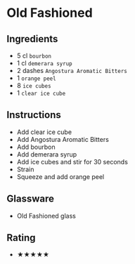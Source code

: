 # Old Fashioned

## Ingredients
- 5 cl `bourbon`
- 1 cl `demerara syrup`
- 2 dashes `Angostura Aromatic Bitters`
- 1 `orange peel`
- 8 `ice cubes`
- 1 `clear ice cube`

## Instructions
- Add clear ice cube
- Add Angostura Aromatic Bitters
- Add bourbon
- Add demerara syrup
- Add ice cubes and stir for 30 seconds
- Strain
- Squeeze and add orange peel

## Glassware
- Old Fashioned glass

## Rating
- ★★★★★